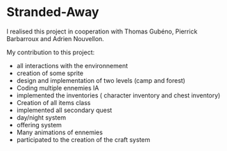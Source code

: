 # Stranded-Away

I realised this project in cooperation with Thomas Gubéno, Pierrick Barbarroux and Adrien Nouvellon.

My contribution to this project:
- all interactions with the environnement
- creation of some sprite
- design and implementation of two levels (camp and forest)
- Coding multiple ennemies IA
- implemented the inventories ( character inventory and chest inventory)
- Creation of all items class 
- implemented all secondary quest
- day/night system
- offering system
- Many animations of ennemies
- participated to the creation of the craft system
